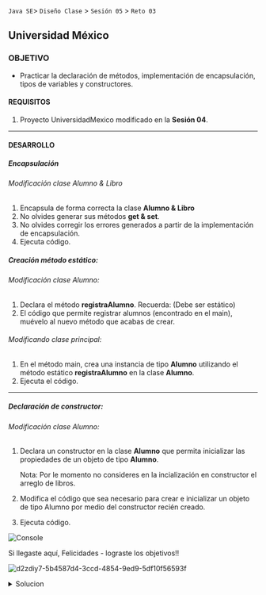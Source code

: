 
`Java SE`> `Diseño Clase` > `Sesión 05` > `Reto 03`

## Universidad México

### OBJETIVO

- Practicar la declaración de métodos, implementación de encapsulación, tipos de variables y constructores.

#### REQUISITOS

1. Proyecto UniversidadMexico modificado en la <b>Sesión 04</b>.

<hr>

#### DESARROLLO

##### Encapsulación

###### Modificación clase Alumno & Libro

1. Encapsula de forma correcta la clase <b>Alumno & Libro</b>
2. No olvides generar sus métodos <b>get & set</b>.
3. No olvides corregir los errores generados a partir de la implementación de encapsulación.
4. Ejecuta código.

##### Creación método estático:

###### Modificación clase Alumno:

1. Declara el método <b>registraAlumno</b>. Recuerda: (Debe ser estático)
2. El código que permite registrar alumnos (encontrado en el main), muévelo al nuevo método que acabas de crear.

###### Modificando clase principal:

1. En el método main, crea una instancia de tipo <b>Alumno</b> utilizando el método estático <b>registraAlumno</b> en la clase <b>Alumno</b>.
2. Ejecuta el código.

<hr>

##### Declaración de constructor:

###### Modificación clase Alumno:

1. Declara un constructor en la clase <b>Alumno</b> que permita inicializar las propiedades de un objeto de tipo <b>Alumno</b>.

   Nota: Por le momento no consideres en la incialización en constructor el arreglo de libros.
   
2. Modifica el código que sea necesario para crear e inicializar un objeto de tipo Alumno por medio del constructor recién creado.
3. Ejecuta código.

![Console](https://user-images.githubusercontent.com/56565204/67613052-86b54280-f76e-11e9-93b5-af54e9c527a6.png)

Si llegaste aquí, Felicidades - lograste los objetivos!!

![d2zdiy7-5b4587d4-3ccd-4854-9ed9-5df10f56593f](https://user-images.githubusercontent.com/56565204/67228451-e625f200-f3fe-11e9-99ce-ad733b945ebd.png)

<details>
	<summary>Solucion</summary>
	<p> 1. Encapsula la clase <b>Alumno</b> y <b>Libro</b>.</b>. </p>
	<p> 2. Declaración de método estático, <b>RegistraAlumno</b> </p>
	<p> 3. Declaración de constructor en clase <b>Alumno<b></p>
	<p> 4. Modificación de código previamente creado para crear y asignar valores iniciales a las instancias de tipo <b>Alumno</b></p>
	<p> 5. Ejecuta el proyecto</p>
</details> 
